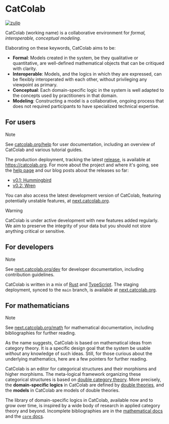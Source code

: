 # CatColab

[![zulip](https://img.shields.io/badge/zulip-join_chat-brightgreen.svg)](https://catcolab.zulipchat.com)

CatColab (working name) is a collaborative environment for *formal,
interoperable, conceptual modeling*.

Elaborating on these keywords, CatColab aims to be:

- **Formal**: Models created in the system, be they qualitative or quantitative,
  are well-defined mathematical objects that can be critiqued with clarity.
- **Interoperable**: Models, and the logics in which they are expressed, can be
  flexibly interoperated with each other, without privileging any viewpoint as
  primary.
- **Conceptual**: Each domain-specific logic in the system is well adapted to
  the concepts used by practitioners in that domain.
- **Modeling**: Constructing a model is a collaborative, ongoing process that
  does not required participants to have specialized technical expertise.

## For users

> [!NOTE]
> See [catcolab.org/help](https://catcolab.org/help) for user documentation, including an overview of CatColab and various tutorial guides.

The production deployment, tracking the latest
[release](https://github.com/ToposInstitute/CatColab/releases), is available at
<https://catcolab.org>. For more about the project and where it's going, see the
[help page](https://catcolab.org/help) and our blog posts about the releases so
far:

- [v0.1: Hummingbird](https://topos.institute/blog/2024-10-02-introducing-catcolab/)
- [v0.2: Wren](https://topos.institute/blog/2025-02-05-catcolab-0-2-wren/)

You can also access the latest development version of CatColab, featuring potentially unstable features, at [next.catcolab.org](https://next.catcolab.org).

> [!WARNING]
> CatColab is under active development with new features added regularly. We aim
> to preserve the integrity of your data but you should not store anything
> critical or sensitive.


## For developers

> [!NOTE]
> See [next.catcolab.org/dev](https://next.catcolab.org/dev) for developer documentation, including contribution guidelines.

CatColab is written in a mix of [Rust](https://www.rust-lang.org/) and
[TypeScript](https://www.typescriptlang.org/). The staging deployment, synced to the `main` branch, is available at
[next.catcolab.org](https://next.catcolab.org).


## For mathematicians

> [!NOTE]
> See [next.catcolab.org/math](https://next.catcolab.org/math) for mathematical documentation, including bibliographies for further reading.

As the name suggests, CatColab is based on mathematical ideas from category
theory. It is a specific design goal that the system be usable *without* any
knowledge of such ideas. Still, for those curious about the underlying
mathematics, here are a few pointers for further reading.

CatColab is an editor for categorical structures and their morphisms and higher
morphisms. The meta-logical framework organizing these categorical structures is
based on [double category theory](https://mathoverflow.net/q/476936). More
precisely, the **domain-specific logics** in CatColab are defined by [double
theories](https://arxiv.org/abs/2310.05384), and the **models** in CatColab are
models of double theories.

The library of domain-specific logics in CatColab, available now and to grow
over time, is inspired by a wide body of research in applied category theory and
beyond. Incomplete bibliographies are in the [mathematical
docs](https://next.catcolab.org/math/bib-0001.xml) and the [`core`
docs](https://next.catcolab.org/dev/rust/catlog/refs). 
